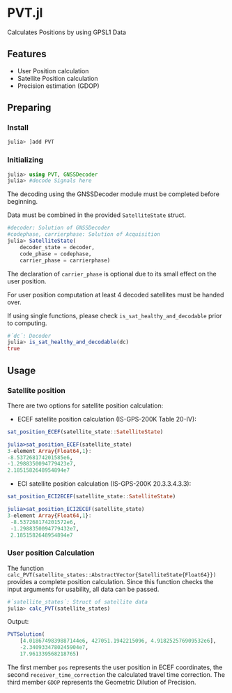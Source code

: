 
# PVT.jl
Calculates Positions by using GPSL1 Data

## Features
* User Position calculation
* Satellite Position calculation
* Precision estimation (GDOP)

## Preparing

### Install
```julia
julia> ]add PVT
```

### Initializing
```julia
julia> using PVT, GNSSDecoder
julia> #decode Signals here
```
The decoding using the GNSSDecoder module must be completed before beginning.


Data must be combined in the provided `SatelliteState` struct. 
```julia
#decoder: Solution of GNSSDecoder
#codephase, carrierphase: Solution of Acquisition 
julia> SatelliteState(
    decoder_state = decoder, 
    code_phase = codephase,
    carrier_phase = carrierphase)
```
The declaration of `carrier_phase` is optional due to its small effect on the user position.

For user position computation at least 4 decoded satellites must be handed over. 

If using single functions, please check `is_sat_healthy_and_decodable` prior to computing.

```julia
#´dc´: Decoder
julia> is_sat_healthy_and_decodable(dc)
true
```

## Usage
### Satellite position
There are two options for satellite position calculation: 

- ECEF satellite position calculation (IS-GPS-200K Table 20-IV):
```julia
sat_position_ECEF(satellite_state::SatelliteState)

julia>sat_position_ECEF(satellite_state)
3-element Array{Float64,1}:
-8.537268174201585e6, 
-1.2988350094779423e7, 
2.1851582648954894e7
```
- ECI satellite position calculation (IS-GPS-200K 20.3.3.4.3.3):
```julia
sat_position_ECI2ECEF(satellite_state::SatelliteState)

julia>sat_position_ECI2ECEF(satellite_state)
3-element Array{Float64,1}:
 -8.537268174201572e6, 
 -1.2988350094779432e7, 
 2.1851582648954894e7
```

### User position Calculation
The function 
`calc_PVT(satellite_states::AbstractVector{SatelliteState{Float64}})` 
provides a complete position calculation. Since this function checks the input arguments for usability, all data can be passed.

```julia
#´satellite_states´: Struct of satellite data
julia> calc_PVT(satellite_states)
```

Output:
```julia
PVTSolution(
    [4.0186749839887144e6, 427051.1942215096, 4.918252576909532e6],
    -2.3409334780245904e7, 
    17.961339568218765)
```

The first member `pos` represents the user position in ECEF coordinates, the second `receiver_time_correction` the calculated travel time correction. The third member `GDOP` represents the Geometric Dilution of Precision.  



